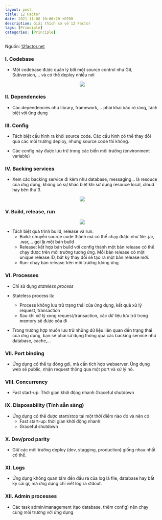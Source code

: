 ```yaml
---
layout: post
title: 12 Factor
date: 2021-11-08 10:00:20 +0700
description: Giải thích sơ về 12 Factor
tags: [Principle]
categories: [Principle]
---
```


Nguồn: [12factor.net](https://12factor.net/)

### I. Codebase

- Một codebase được quản lý bởi một source control như Git, Subversion,... và có thể deploy nhiều nơi

<div align="center">
    <img src="../assets/images/principle/12factor/codebase-deploys.png"/>
</div>

### II. Dependencies

- Các dependencies như library, framework,... phải khai báo rõ ràng, tách biệt với ứng dụng

### III. Config

- Tách biệt cấu hình ra khỏi source code. Các cấu hình có thể thay đổi qua các môi trường deploy, nhưng source code thì không.

- Các config này được lưu trữ trong các biến môi trường (environment variable)

### IV. Backing services

- Xem các backing service đi kèm như database, messaging... là resouce của ứng dụng, không có sự khác biệt khi sử dụng resouce local, cloud hay bên thứ 3.

<div align="center">
    <img src="../assets/images/principle/12factor/attached-resources.png"/>
</div>

### V. Build, release, run

<div align="center">
    <img src="../assets/images/principle/12factor/build_release_run.png"/>
</div>

- Tách biệt quá trình build, release và run.
    - Build: chuyển source code thành mã có thể chạy được như file .jar, .war,... gọi là một bản build
    - Release: kết hợp bản build với config thành một bản release có thể chạy được trên môi trường tương ứng. Mỗi bản release có một unique release ID, bất kỳ thay đổi sẽ tạo ra một bản release mới.
    - Run: chạy bản release trên môi trường tương ứng.

### VI. Processes

- Chỉ sử dụng *stateless process*

- Stateless process là:
    - Process không lưu trữ trạng thái của ứng dụng, kết quả xử lý request, transaction
    - Sau khi xử lý xong request/transaction, các dữ liệu lưu trữ trong memory sẽ được xóa đi

- Trong trường hợp muốn lưu trữ những dữ liệu liên quan đến trạng thái của ứng dụng, bạn sẽ phải sử dụng thông qua các backing service như database, cache,...

### VII. Port binding

- Ứng dụng có thể tự đóng gói, mà cần tích hợp webserver. Ứng dụng web sẽ public, nhận request thông qua một port và xử lý nó.

### VIII. Concurrency

- Fast start-up: Thời gian khởi động nhanh
  Graceful shutdown

### IX. Disposability (Tính sẵn sàng)

- Ứng dụng có thể được start/stop tại một thời điểm nào đó và nên có
    - Fast start-up: thời gian khởi động nhanh
    - Graceful shutdown

### X. Dev/prod parity

- Giữ các môi trường deploy (dev, stagging, production) giống nhau nhất có thể.

### XI. Logs

- Ứng dụng không quan tâm đến đầu ra của log là file, database hay bất kỳ cái gì, mà ứng dụng chỉ viết log ra stdout.

### XII. Admin processes

- Các task admin/management (tạo database, thêm config) nên chạy cùng môi trường với ứng dụng  
